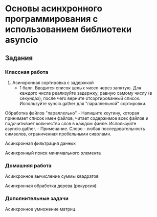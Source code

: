 # Основы асинхронного программирования с использованием библиотеки asyncio

## Задания
### Классная работа
1. Асинхронная сортировка с задержкой
    - 1 балл. Вводится список целых чисел через запятую. Для каждого числа реализуйте задержку, равную самому числу (в cекундах), после чего верните отсортированный список. Используйте  syncio.gather для "параллельной" сортировки.

Обработка файлов "параллельно"
    - Напишите коутину, которая принимает список имен файлов, читает содержимое всех файлов и подсчитывает количество слов в каждом файле. Используйте asyncio.gather. 
    - Примечание. Слово - любая последовательность символов, ограниченная пробельными сиволами.

Асинхронная фильтрация данных

Асинхронный поиск минимального элемента

### Домашняя работа

Асинхронное вычисление суммы квадратов

Асинхронная обработка дерева (рекурсия)

### Дополнительные задачи

Асинхронное умножение матриц